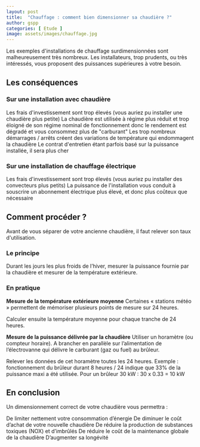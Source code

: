 ```yaml
---
layout: post
title:  "Chauffage : comment bien dimensionner sa chaudière ?"
author: gspp
categories: [ Etude ]
image: assets/images/chauffage.jpg
---
```


Les exemples d'installations de chauffage surdimensionnées sont malheureusement très nombreux. Les installateurs, trop prudents, ou très intéressés, vous proposent des puissances supérieures à votre besoin.

## Les conséquences
### Sur une installation avec chaudière

Les frais d'investissement sont trop élevés (vous auriez pu installer une chaudière plus petite)
La chaudière est utilisée à régime plus réduit et trop éloigné de son régime nominal de fonctionnement donc le rendement est dégradé et vous consommez plus de "carburant"
Les trop nombreux démarrages / arrêts créent des variations de température qui endommagent la chaudière
Le contrat d'entretien étant parfois basé sur la puissance installée, il sera plus cher

### Sur une installation de chauffage électrique
Les frais d'investissement sont trop élevés (vous auriez pu installer des convecteurs plus petits)
La puissance de l'installation vous conduit à souscrire un abonnement électrique plus élevé, et donc plus coûteux que nécessaire

## Comment procéder ?
Avant de vous séparer de votre ancienne chaudière, il faut relever son taux d'utilisation.

### Le principe
Durant les jours les plus froids de l’hiver, mesurer la puissance fournie par la chaudière et mesurer de la température extérieure.


### En pratique
**Mesure de la température extérieure moyenne**
Certaines « stations météo » permettent de mémoriser plusieurs points de mesure sur 24 heures.


Calculer ensuite la température moyenne pour chaque tranche de 24 heures.

**Mesure de la puissance délivrée par la chaudière**
Utiliser un horamètre (ou compteur horaire). A brancher en parallèle sur l’alimentation de l’électrovanne qui délivre le carburant (gaz ou fuel) au brûleur.


Relever les données de cet horamètre toutes les 24 heures. Exemple : fonctionnement du brûleur durant 8 heures / 24 indique que 33% de la puissance maxi a été utilisée. Pour un brûleur 30 kW : 30 x 0.33 = 10 kW

## En conclusion
Un dimensionnement correct de votre chaudière vous permettra :


De limiter nettement votre consommation d’énergie
De diminuer le coût d’achat de votre nouvelle chaudière
De réduire la production de substances toxiques (NOX) et d’imbrûlés
De réduire le coût de la maintenance globale de la chaudière
D’augmenter sa longévité

